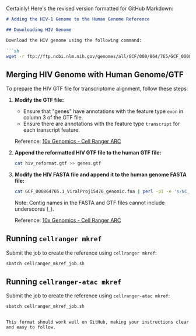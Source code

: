 Certainly! Here's the revised version formatted for GitHub Markdown:

```markdown
# Adding the HIV-1 Genome to the Human Genome Reference

## Downloading HIV Genome

Download the HIV genome using the following command:

```sh
wget -r ftp://ftp.ncbi.nlm.nih.gov/genomes/all/GCF/000/864/765/GCF_000864765.1_ViralProj15476/
```

## Merging HIV Genome with Human Genome/GTF

To prepare the HIV GTF file for transcriptome alignment, follow these steps:

1. **Modify the GTF file:**
   - Ensure that "genes" have annotations with the feature type `exon` in column 3 of the GTF file.
   - Ensure there are annotations with the feature type `transcript` for each transcript feature.

   Reference: [10x Genomics - Cell Ranger ARC](https://www.10xgenomics.com/support/software/cell-ranger-arc/latest/analysis/inputs/mkref)

2. **Append the reformatted HIV GTF file to the human GTF file:**

   ```sh
   cat hiv_reformat.gtf >> genes.gtf
   ```

3. **Modify the HIV FASTA file and append it to the human genome FASTA file:**

   ```sh
   cat GCF_000864765.1_ViralProj15476_genomic.fna | perl -pi -e 's/NC_001802/NC001802.1/g' >> genome.fa
   ```

   Note: Contig names in the FASTA and GTF files cannot include underscores (_).

   Reference: [10x Genomics - Cell Ranger ARC](https://www.10xgenomics.com/support/software/cell-ranger-arc/latest/analysis/inputs/mkref)

## Running `cellranger mkref`

Submit the job to create the reference using `cellranger mkref`:

```sh
sbatch cellranger_mkref_job.sh
```

## Running `cellranger-atac mkref`

Submit the job to create the reference using `cellranger-atac mkref`:

```sh
sbatch cellranger_mkref_job.sh
```
```

This format should work well on GitHub, making your instructions clear and easy to follow.
